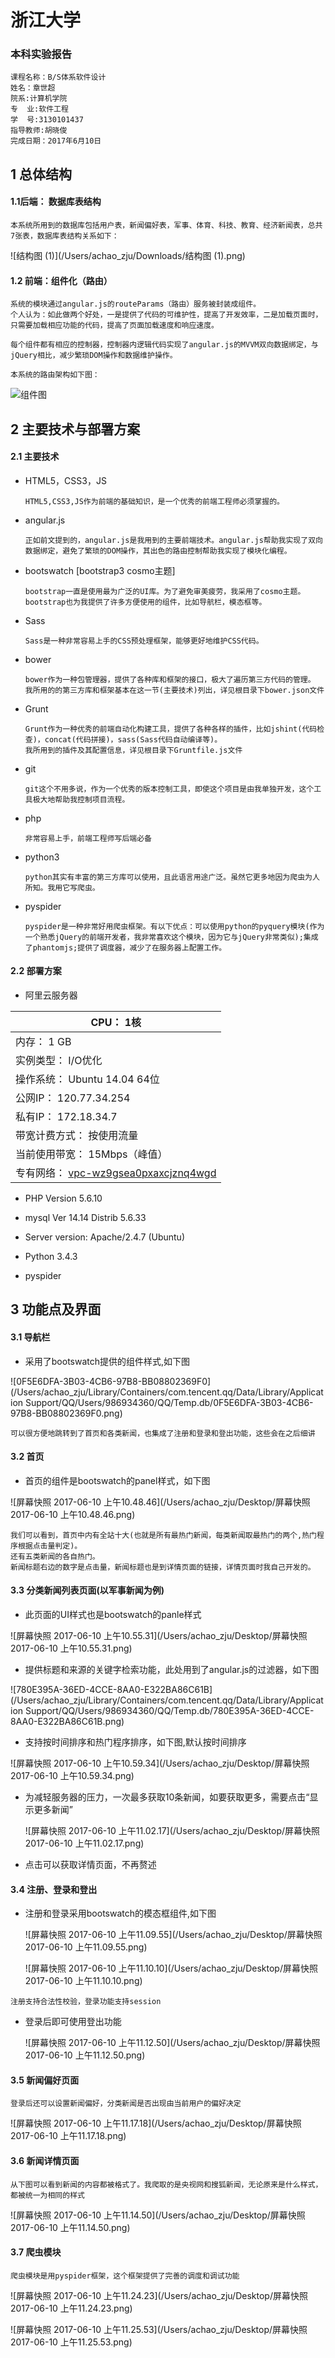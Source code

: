# 浙江大学

### 本科实验报告

```
课程名称：B/S体系软件设计
姓名：章世超
院系:计算机学院
专  业:软件工程
学  号:3130101437
指导教师:胡晓俊
完成日期：2017年6月10日
```



## 1 总体结构

#### 1.1后端： 数据库表结构

```
本系统所用到的数据库包括用户表，新闻偏好表，军事、体育、科技、教育、经济新闻表，总共7张表，数据库表结构关系如下：
```

![结构图 (1)](/Users/achao_zju/Downloads/结构图 (1).png)

#### 1.2 前端：组件化（路由）

```
系统的模块通过angular.js的routeParams（路由）服务被封装成组件。
个人认为：如此做两个好处，一是提供了代码的可维护性，提高了开发效率，二是加载页面时，只需要加载相应功能的代码，提高了页面加载速度和响应速度。
```

```
每个组件都有相应的控制器，控制器内逻辑代码实现了angular.js的MVVM双向数据绑定，与jQuery相比，减少繁琐DOM操作和数据维护操作。
```

```
本系统的路由架构如下图：
```

![组件图](/Users/achao_zju/Downloads/组件图.png)

## 2 主要技术与部署方案

#### 2.1 主要技术

- HTML5，CSS3，JS

  ```
  HTML5,CSS3,JS作为前端的基础知识，是一个优秀的前端工程师必须掌握的。
  ```


- angular.js

  ```
  正如前文提到的，angular.js是我用到的主要前端技术。angular.js帮助我实现了双向数据绑定，避免了繁琐的DOM操作，其出色的路由控制帮助我实现了模块化编程。
  ```

- bootswatch [bootstrap3 cosmo主题]

  ```
  bootstrap一直是使用最为广泛的UI库。为了避免审美疲劳，我采用了cosmo主题。
  bootstrap也为我提供了许多方便使用的组件，比如导航栏，模态框等。
  ```

- Sass

  ```
  Sass是一种非常容易上手的CSS预处理框架，能够更好地维护CSS代码。
  ```

- bower

  ```
  bower作为一种包管理器，提供了各种库和框架的接口，极大了遍历第三方代码的管理。
  我所用的的第三方库和框架基本在这一节(主要技术)列出，详见根目录下bower.json文件
  ```

- Grunt

  ```
  Grunt作为一种优秀的前端自动化构建工具，提供了各种各样的插件，比如jshint(代码检查)，concat(代码拼接)，sass(Sass代码自动编译等)。
  我所用到的插件及其配置信息，详见根目录下Gruntfile.js文件
  ```

- git

  ```
  git这个不用多说，作为一个优秀的版本控制工具，即使这个项目是由我单独开发，这个工具极大地帮助我控制项目流程。
  ```

- php

  ```
  非常容易上手，前端工程师写后端必备
  ```

- python3

  ```
  python其实有丰富的第三方库可以使用，且此语言用途广泛。虽然它更多地因为爬虫为人所知。我用它写爬虫。
  ```

- pyspider

  ```
  pyspider是一种非常好用爬虫框架。有以下优点：可以使用python的pyquery模块(作为一个熟悉jQuery的前端开发者，我非常喜欢这个模块，因为它与jQuery非常类似);集成了phantomjs;提供了调度器，减少了在服务器上配置工作。
  ```


#### 2.2 部署方案

- 阿里云服务器

| CPU： 1核                                  |
| ---------------------------------------- |
| 内存： 1 GB                                 |
| 实例类型： I/O优化                              |
| 操作系统： Ubuntu 14.04 64位                   |
| 公网IP： 120.77.34.254                      |
| 私有IP： 172.18.34.7                        |
| 带宽计费方式： 按使用流量                            |
| 当前使用带宽： 15Mbps（峰值）                       |
| 专有网络： [vpc-wz9gsea0pxaxcjznq4wgd](http://home.console.aliyun.com/redirect.htm?productId=vpc&path=region/cn-shenzhen/vpc/vpc-wz9gsea0pxaxcjznq4wgd&regionId=cn-shenzhen) |

- PHP Version 5.6.10


- mysql  Ver 14.14 Distrib 5.6.33
- Server version: Apache/2.4.7 (Ubuntu)
- Python 3.4.3
- pyspider

## 3 功能点及界面

#### 3.1 导航栏

- 采用了bootswatch提供的组件样式,如下图

![0F5E6DFA-3B03-4CB6-97B8-BB08802369F0](/Users/achao_zju/Library/Containers/com.tencent.qq/Data/Library/Application Support/QQ/Users/986934360/QQ/Temp.db/0F5E6DFA-3B03-4CB6-97B8-BB08802369F0.png)

```
可以很方便地跳转到了首页和各类新闻，也集成了注册和登录和登出功能，这些会在之后细讲
```
#### 3.2 首页

- 首页的组件是bootswatch的panel样式，如下图

![屏幕快照 2017-06-10 上午10.48.46](/Users/achao_zju/Desktop/屏幕快照 2017-06-10 上午10.48.46.png)

```
我们可以看到，首页中内有全站十大(也就是所有最热门新闻，每类新闻取最热门的两个,热门程序根据点击量判定)。
还有五类新闻的各自热门。
新闻标题右边的数字是点击量，新闻标题也是到详情页面的链接，详情页面时我自己开发的。
```
#### 3.3 分类新闻列表页面(以军事新闻为例)

- 此页面的UI样式也是bootswatch的panle样式

![屏幕快照 2017-06-10 上午10.55.31](/Users/achao_zju/Desktop/屏幕快照 2017-06-10 上午10.55.31.png)



- 提供标题和来源的关键字检索功能，此处用到了angular.js的过滤器，如下图

![780E395A-36ED-4CCE-8AA0-E322BA86C61B](/Users/achao_zju/Library/Containers/com.tencent.qq/Data/Library/Application Support/QQ/Users/986934360/QQ/Temp.db/780E395A-36ED-4CCE-8AA0-E322BA86C61B.png)



- 支持按时间排序和热门程序排序，如下图,默认按时间排序

![屏幕快照 2017-06-10 上午10.59.34](/Users/achao_zju/Desktop/屏幕快照 2017-06-10 上午10.59.34.png)

- 为减轻服务器的压力，一次最多获取10条新闻，如要获取更多，需要点击“显示更多新闻”

  ![屏幕快照 2017-06-10 上午11.02.17](/Users/achao_zju/Desktop/屏幕快照 2017-06-10 上午11.02.17.png)

- 点击可以获取详情页面，不再赘述

#### 3.4  注册、登录和登出

- 注册和登录采用bootswatch的模态框组件,如下图

  ![屏幕快照 2017-06-10 上午11.09.55](/Users/achao_zju/Desktop/屏幕快照 2017-06-10 上午11.09.55.png)

  ![屏幕快照 2017-06-10 上午11.10.10](/Users/achao_zju/Desktop/屏幕快照 2017-06-10 上午11.10.10.png)



```
注册支持合法性校验，登录功能支持session
```

- 登录后即可使用登出功能

  ![屏幕快照 2017-06-10 上午11.12.50](/Users/achao_zju/Desktop/屏幕快照 2017-06-10 上午11.12.50.png)

#### 3.5 新闻偏好页面

```
登录后还可以设置新闻偏好，分类新闻是否出现由当前用户的偏好决定
```

![屏幕快照 2017-06-10 上午11.17.18](/Users/achao_zju/Desktop/屏幕快照 2017-06-10 上午11.17.18.png)

#### 3.6 新闻详情页面

```
从下图可以看到新闻的内容都被格式了。我爬取的是央视网和搜狐新闻，无论原来是什么样式，都被统一为相同的样式
```

![屏幕快照 2017-06-10 上午11.14.50](/Users/achao_zju/Desktop/屏幕快照 2017-06-10 上午11.14.50.png)

#### 3.7 爬虫模块

```
爬虫模块是用pyspider框架，这个框架提供了完善的调度和调试功能
```

![屏幕快照 2017-06-10 上午11.24.23](/Users/achao_zju/Desktop/屏幕快照 2017-06-10 上午11.24.23.png)

![屏幕快照 2017-06-10 上午11.25.53](/Users/achao_zju/Desktop/屏幕快照 2017-06-10 上午11.25.53.png)

